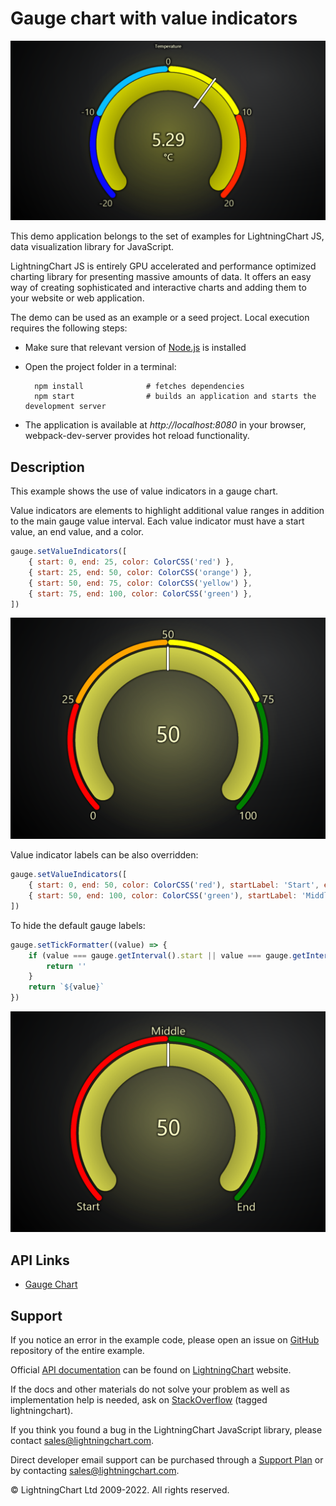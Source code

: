 # Gauge chart with value indicators

![Gauge chart with value indicators](valueIndicatorGauge-darkGold.png)

This demo application belongs to the set of examples for LightningChart JS, data visualization library for JavaScript.

LightningChart JS is entirely GPU accelerated and performance optimized charting library for presenting massive amounts of data. It offers an easy way of creating sophisticated and interactive charts and adding them to your website or web application.

The demo can be used as an example or a seed project. Local execution requires the following steps:

-   Make sure that relevant version of [Node.js](https://nodejs.org/en/download/) is installed
-   Open the project folder in a terminal:

          npm install              # fetches dependencies
          npm start                # builds an application and starts the development server

-   The application is available at _http://localhost:8080_ in your browser, webpack-dev-server provides hot reload functionality.


## Description

This example shows the use of value indicators in a gauge chart.

Value indicators are elements to highlight additional value ranges in addition to the main gauge value interval.
Each value indicator must have a start value, an end value, and a color.

```javascript
gauge.setValueIndicators([
    { start: 0, end: 25, color: ColorCSS('red') },
    { start: 25, end: 50, color: ColorCSS('orange') },
    { start: 50, end: 75, color: ColorCSS('yellow') },
    { start: 75, end: 100, color: ColorCSS('green') },
])
```

![value indicators](./assets/valueIndicators1.png)

Value indicator labels can be also overridden:

```javascript
gauge.setValueIndicators([
    { start: 0, end: 50, color: ColorCSS('red'), startLabel: 'Start', endLabel: '' },
    { start: 50, end: 100, color: ColorCSS('green'), startLabel: 'Middle', endLabel: 'End' },
])
```

To hide the default gauge labels:

```javascript
gauge.setTickFormatter((value) => {
    if (value === gauge.getInterval().start || value === gauge.getInterval().end) {
        return ''
    }
    return `${value}`
})
```

![value indicators with custom labels](./assets/valueIndicators2.png)


## API Links

* [Gauge Chart]


## Support

If you notice an error in the example code, please open an issue on [GitHub][0] repository of the entire example.

Official [API documentation][1] can be found on [LightningChart][2] website.

If the docs and other materials do not solve your problem as well as implementation help is needed, ask on [StackOverflow][3] (tagged lightningchart).

If you think you found a bug in the LightningChart JavaScript library, please contact sales@lightningchart.com.

Direct developer email support can be purchased through a [Support Plan][4] or by contacting sales@lightningchart.com.

[0]: https://github.com/Arction/
[1]: https://lightningchart.com/lightningchart-js-api-documentation/
[2]: https://lightningchart.com
[3]: https://stackoverflow.com/questions/tagged/lightningchart
[4]: https://lightningchart.com/support-services/

© LightningChart Ltd 2009-2022. All rights reserved.


[Gauge Chart]: https://lightningchart.com/js-charts/api-documentation/v6.1.0/classes/GaugeChart.html

